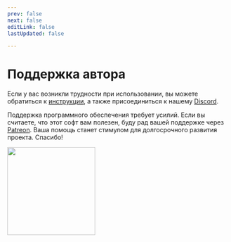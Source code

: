 ```yaml
---
prev: false
next: false
editLink: false
lastUpdated: false

---
```


# Поддержка автора

Если у вас возникли трудности при использовании, вы можете обратиться к [инструкции](/), а также присоединиться к нашему [Discord](https://discord.com/invite/ErtDwVeAbB).

Поддержка программного обеспечения требует усилий. Если вы считаете, что этот софт вам полезен, буду рад вашей поддержке через [Patreon](https://patreon.com/HIllya51). Ваша помощь станет стимулом для долгосрочного развития проекта. Спасибо!

<a href="https://patreon.com/HIllya51" target='_blank'><img width="200" src="/become_a_patron_4x1_black_logo_white_text_on_coral.svg"></a>
